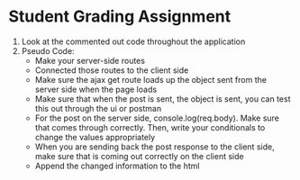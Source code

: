 # Student Grading Assignment

1. Look at the commented out code throughout the application
2. Pseudo Code:
	* Make your server-side routes
	* Connected those routes to the client side
	* Make sure the ajax get route loads up the object sent from the server side when the page loads
	* Make sure that when the post is sent, the object is sent, you can test this out through the ui or postman
	* For the post on the server side, console.log(req.body). Make sure that comes through correctly. Then, write your conditionals to change the values appropriately
	* When you are sending back the post response to the client side, make sure that is coming out correctly on the client side
	* Append the changed information to the html